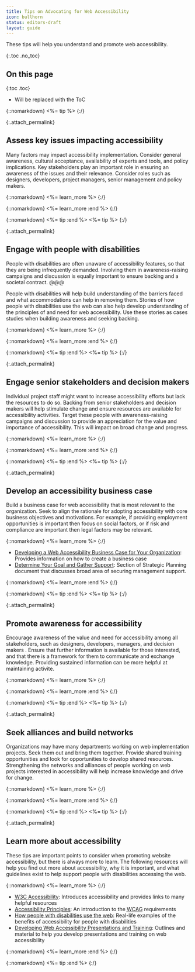 ```yaml
---
title: Tips on Advocating for Web Accessibility
icon: bullhorn
status: editors-draft
layout: guide
---
```


These tips will help you understand and promote web accessibility.

{:.toc .no_toc}
## On this page

{:toc .toc}
* Will be replaced with the ToC

{::nomarkdown}
<%= tip %>
{:/}

{:.attach_permalink}
## Assess key issues impacting accessibility

Many factors may impact accessibility implementation. Consider general awareness, cultural acceptance, availability of experts and tools, and policy implications. Key stakeholders play an important role in ensuring an awareness of the issues and their relevance. Consider roles such as designers, developers, project managers, senior management and policy makers.

{::nomarkdown}
<%= learn_more %>
{:/}

{::nomarkdown}
<%= learn_more :end %>
{:/}

{::nomarkdown}
<%= tip :end %>
<%= tip %>
{:/}

{:.attach_permalink}
## Engage with people with disabilities

People with disabilities are often unaware of accessibility features, so that they are being infrequently demanded. Involving them in awareness-raising campaigns and discussion is equally important to ensure backing and a societal contract. @@@

People with disabilities will help build understanding of the barriers faced and what accommodations can help in removing them. Stories of how people with disabilities use the web can also help develop understanding of the principles of and need for web accessibility. Use these stories as cases studies when building awareness and seeking backing.

{::nomarkdown}
<%= learn_more %>
{:/}

{::nomarkdown}
<%= learn_more :end %>
{:/}

{::nomarkdown}
<%= tip :end %>
<%= tip %>
{:/}

{:.attach_permalink}
## Engage senior stakeholders and decision makers

Individual project staff might want to increase accessibility efforts but lack the resources to do so. Backing from senior stakeholders and decision makers will help stimulate change and ensure resources are available for accessibility activities. Target these people with awareness-raising campaigns and discussion to provide an appreciation for the value and importance of accessibility. This will impact on broad change and progress.

{::nomarkdown}
<%= learn_more %>
{:/}

{::nomarkdown}
<%= learn_more :end %>
{:/}

{::nomarkdown}
<%= tip :end %>
<%= tip %>
{:/}

{:.attach_permalink}
## Develop an accessibility business case

Build a business case for web accessibility that is most relevant to the organization. Seek to align the rationale for adopting accessibility with core business objectives and motivations. For example, if providing employment opportunities is important then focus on social factors, or if risk and compliance are important then legal factors may be relevant.

{::nomarkdown}
<%= learn_more %>
{:/}

* [Developing a Web Accessibility Business Case for Your Organization](http://www.w3.org/WAI/bcase/Overview.html): Provides information on how to create a business case
* [Determine Your Goal and Gather Support](http://www.w3.org/WAI/impl/#goal): Section of Strategic Planning document that discusses broad area of securing management support.

{::nomarkdown}
<%= learn_more :end %>
{:/}

{::nomarkdown}
<%= tip :end %>
<%= tip %>
{:/}

{:.attach_permalink}
## Promote awareness for accessibility

Encourage awareness of the value and need for accessibility among all stakeholders, such as designers, developers, managers, and decision makers . Ensure that further information is available for those interested, and that there is a framework for them to communicate and exchange knowledge. Providing sustained information can be more helpful at maintaining activite.  

{::nomarkdown}
<%= learn_more %>
{:/}

{::nomarkdown}
<%= learn_more :end %>
{:/}

{::nomarkdown}
<%= tip :end %>
<%= tip %>
{:/}

{:.attach_permalink}
## Seek alliances and build networks

Organizations may have many departments working on web implementation projects. Seek them out and bring them together. Provide shared training opportunities and look for opportunities to develop shared resources. Strengthening the networks and alliances of people working on web projects interested in accessibility will help increase knowledge and drive for change.

{::nomarkdown}
<%= learn_more %>
{:/}

{::nomarkdown}
<%= learn_more :end %>
{:/}

{::nomarkdown}
<%= tip :end %>
<%= tip %>
{:/}

{:.attach_permalink}
## Learn more about accessibility

These tips are important points to consider when promoting website accessibility, but there is always more to learn. The following resources will help you find out more about accessibility, why it is important, and what guidelines exist to help support people with disabilities accessing the web.

{::nomarkdown}
<%= learn_more %>
{:/}

* [<abbr title="World Wide Web Consortium">W3C</abbr> Accessibility](/standards/webdesign/accessibility): Introduces accessibility and provides links to many helpful resources
* [Accessibility Principles](/WAI/intro/people-use-web/principles): An introduction to the <acronym title="Web Content Accessibility Guidelines">WCAG</acronym> requirements
* [How people with disabilities use the web](/WAI/intro/people-use-web): Real-life examples of the benefits of accessibility for people with disabilities
* [Developing Web Accessibility Presentations and Training](/WAI/training/Overview.html): Outlines and material to help you develop presentations and training on web accessibility

{::nomarkdown}
<%= learn_more :end %>
{:/}

{::nomarkdown}
<%= tip :end %>
{:/}
